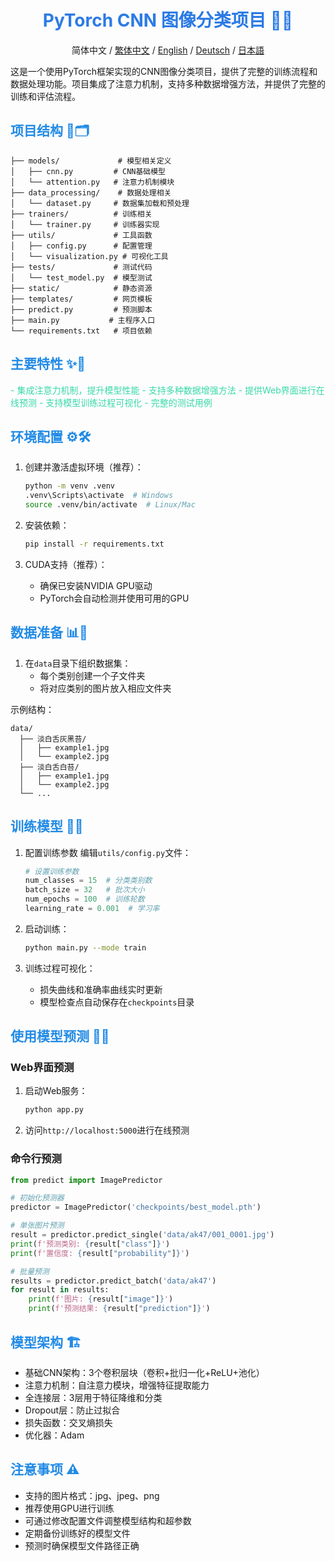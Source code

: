 <div align="center">

# <span style="color: #2c7be5;">PyTorch CNN 图像分类项目 🚀🧠</span>

简体中文 / [繁体中文](README_TC.md) / [English](README.md) / [Deutsch](README_DE.md) / [日本語](README_JP.md)

</div>  

这是一个使用PyTorch框架实现的CNN图像分类项目，提供了完整的训练流程和数据处理功能。项目集成了注意力机制，支持多种数据增强方法，并提供了完整的训练和评估流程。

## <span style="color: #228be6;">项目结构 📁🗂️</span>

```
├── models/             # 模型相关定义
│   ├── cnn.py         # CNN基础模型
│   └── attention.py   # 注意力机制模块
├── data_processing/    # 数据处理相关
│   └── dataset.py     # 数据集加载和预处理
├── trainers/          # 训练相关
│   └── trainer.py     # 训练器实现
├── utils/             # 工具函数
│   ├── config.py      # 配置管理
│   └── visualization.py # 可视化工具
├── tests/             # 测试代码
│   └── test_model.py  # 模型测试
├── static/            # 静态资源
├── templates/         # 网页模板
├── predict.py         # 预测脚本
├── main.py           # 主程序入口
└── requirements.txt   # 项目依赖
```

## <span style="color: #228be6;">主要特性 ✨🌟</span>

<span style="color: #38d9a9;">- 集成注意力机制，提升模型性能</span>
<span style="color: #38d9a9;">- 支持多种数据增强方法</span>
<span style="color: #38d9a9;">- 提供Web界面进行在线预测</span>
<span style="color: #38d9a9;">- 支持模型训练过程可视化</span>
<span style="color: #38d9a9;">- 完整的测试用例</span>

## <span style="color: #228be6;">环境配置 ⚙️🛠️</span>

1. 创建并激活虚拟环境（推荐）：
   ```bash
   python -m venv .venv
   .venv\Scripts\activate  # Windows
   source .venv/bin/activate  # Linux/Mac
   ```

2. 安装依赖：
   ```bash
   pip install -r requirements.txt
   ```

3. CUDA支持（推荐）：
   - 确保已安装NVIDIA GPU驱动
   - PyTorch会自动检测并使用可用的GPU

## <span style="color: #228be6;">数据准备 📊📂</span>

1. 在`data`目录下组织数据集：
   - 每个类别创建一个子文件夹
   - 将对应类别的图片放入相应文件夹

示例结构：
```
data/
  ├── 淡白舌灰黑苔/
  │   ├── example1.jpg
  │   └── example2.jpg
  ├── 淡白舌白苔/
  │   ├── example1.jpg
  │   └── example2.jpg
  └── ...
```

## <span style="color: #228be6;">训练模型 🧠💪</span>

1. 配置训练参数
   编辑`utils/config.py`文件：
   ```python
   # 设置训练参数
   num_classes = 15  # 分类类别数
   batch_size = 32   # 批次大小
   num_epochs = 100  # 训练轮数
   learning_rate = 0.001  # 学习率
   ```

2. 启动训练：
   ```bash
   python main.py --mode train
   ```

3. 训练过程可视化：
   - 损失曲线和准确率曲线实时更新
   - 模型检查点自动保存在`checkpoints`目录

## <span style="color: #228be6;">使用模型预测 🎯✅</span>

### Web界面预测

1. 启动Web服务：
   ```bash
   python app.py
   ```

2. 访问`http://localhost:5000`进行在线预测

### 命令行预测

```python
from predict import ImagePredictor

# 初始化预测器
predictor = ImagePredictor('checkpoints/best_model.pth')

# 单张图片预测
result = predictor.predict_single('data/ak47/001_0001.jpg')
print(f'预测类别: {result["class"]}')
print(f'置信度: {result["probability"]}')

# 批量预测
results = predictor.predict_batch('data/ak47')
for result in results:
    print(f'图片: {result["image"]}')
    print(f'预测结果: {result["prediction"]}')
```

## <span style="color: #228be6;">模型架构 🏗️</span>

- 基础CNN架构：3个卷积层块（卷积+批归一化+ReLU+池化）
- 注意力机制：自注意力模块，增强特征提取能力
- 全连接层：3层用于特征降维和分类
- Dropout层：防止过拟合
- 损失函数：交叉熵损失
- 优化器：Adam

## <span style="color: #228be6;">注意事项 ⚠️</span>

- 支持的图片格式：jpg、jpeg、png
- 推荐使用GPU进行训练
- 可通过修改配置文件调整模型结构和超参数
- 定期备份训练好的模型文件
- 预测时确保模型文件路径正确